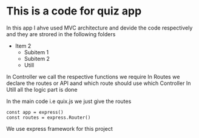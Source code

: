 # This is a code for quiz app

In this app I ahve used MVC architecture and devide the code respectively and they are strored in the following folders
- Item 2
  - Subitem 1
  - Subitem 2
  - Utill

 In Controller we call the respective functions we require
 In Routes we declare the routes or API aand which route should use which Controller
 In Utill all the logic part is done

 In the main code i.e quix.js we just give the routes

 ```
 const app = express()
const routes = express.Router()
```
We use express framework for this project